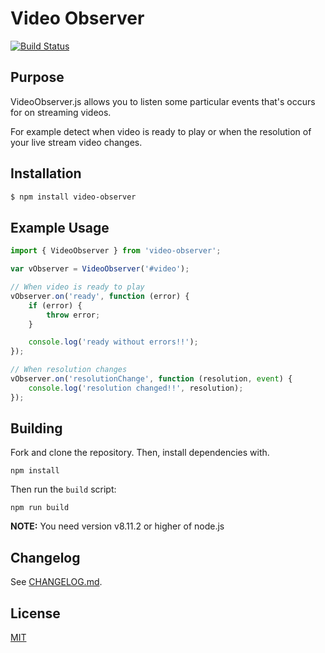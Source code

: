 # Video Observer

[![Build Status](https://travis-ci.org/morenofa/video-observer.svg?branch=master)](https://travis-ci.org/morenofa/video-observer)

## Purpose

VideoObserver.js allows you to listen some particular events that's occurs for on streaming videos. 

For example detect when video is ready to play or when the resolution of your live stream video changes.

## Installation

```bash
$ npm install video-observer
```

## Example Usage

````js
import { VideoObserver } from 'video-observer';

var vObserver = VideoObserver('#video');

// When video is ready to play
vObserver.on('ready', function (error) {
    if (error) {
        throw error;
    }

    console.log('ready without errors!!');
});

// When resolution changes
vObserver.on('resolutionChange', function (resolution, event) {
    console.log('resolution changed!!', resolution);
});
````

## Building

Fork and clone the repository. Then, install dependencies with. 

```
npm install
```

Then run the `build` script:

```
npm run build
```

__NOTE:__ You need version v8.11.2 or higher of node.js

## Changelog

See [CHANGELOG.md](https://github.com/morenofa/video-observer/blob/master/CHANGELOG.md).


## License

<a rel="license" href="https://opensource.org/licenses/MIT">MIT</a>
